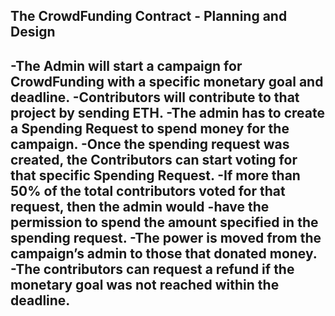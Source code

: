 <div>
  
  <h2>The CrowdFunding Contract - Planning and Design<h2/>

-The Admin will start a campaign for CrowdFunding with a specific monetary goal and
deadline.
-Contributors will contribute to that project by sending ETH.
-The admin has to create a Spending Request to spend money for the campaign.
-Once the spending request was created, the Contributors can start voting for that
specific Spending Request.
-If more than 50% of the total contributors voted for that request, then the admin would
-have the permission to spend the amount specified in the spending request.
-The power is moved from the campaign’s admin to those that donated money.
-The contributors can request a refund if the monetary goal was not reached within the
deadline.

 
<div/>


